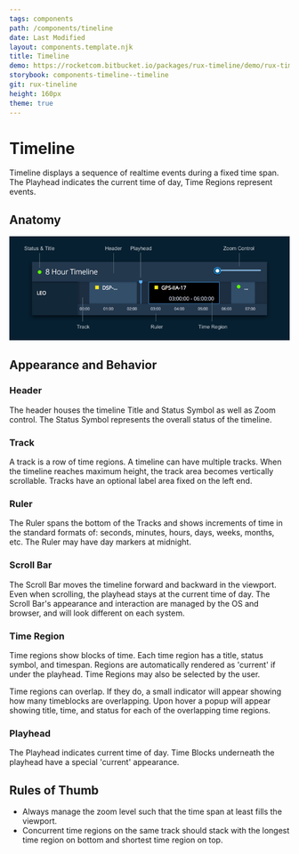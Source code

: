 ```yaml
---
tags: components
path: /components/tineline
date: Last Modified
layout: components.template.njk
title: Timeline
demo: https://rocketcom.bitbucket.io/packages/rux-timeline/demo/rux-timeline.html
storybook: components-timeline--timeline
git: rux-tineline
height: 160px
theme: true
---
```


# Timeline

Timeline displays a sequence of realtime events during a fixed time span. The Playhead indicates the current time of day, Time Regions represent events.

## Anatomy

![Anatomy of a simple timeline element](/img/components/timeline-anatomy.png "Anatomy of a simple timeline element")

## Appearance and Behavior

### Header

The header houses the timeline Title and Status Symbol as well as Zoom control. The Status Symbol represents the overall status of the timeline.

### Track

A track is a row of time regions. A timeline can have multiple tracks. When the timeline reaches maximum height, the track area becomes vertically scrollable. Tracks have an optional label area fixed on the left end.

### Ruler

The Ruler spans the bottom of the Tracks and shows increments of time in the standard formats of: seconds, minutes, hours, days, weeks, months, etc. The Ruler may have day markers at midnight.

### Scroll Bar

The Scroll Bar moves the timeline forward and backward in the viewport. Even when scrolling, the playhead stays at the current time of day. The Scroll Bar's appearance and interaction are managed by the OS and browser, and will look different on each system.

### Time Region

Time regions show blocks of time. Each time region has a title, status symbol, and timespan. Regions are automatically rendered as 'current' if under the playhead. Time Regions may also be selected by the user.

Time regions can overlap. If they do, a small indicator will appear showing how many timeblocks are overlapping. Upon hover a popup will appear showing title, time, and status for each of the overlapping time regions.

### Playhead

The Playhead indicates current time of day. Time Blocks underneath the playhead have a special 'current' appearance.

## Rules of Thumb

- Always manage the zoom level such that the time span at least fills the viewport.
- Concurrent time regions on the same track should stack with the longest time region on bottom and shortest time region on top.
